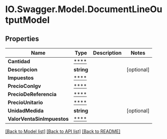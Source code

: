 # IO.Swagger.Model.DocumentLineOutputModel
## Properties

Name | Type | Description | Notes
------------ | ------------- | ------------- | -------------
**Cantidad** | [****](.md) |  | 
**Descripcion** | **string** |  | [optional] 
**Impuestos** | [****](.md) |  | 
**PrecioConIgv** | [****](.md) |  | 
**PrecioDeReferencia** | [****](.md) |  | 
**PrecioUnitario** | [****](.md) |  | 
**UnidadMedida** | **string** |  | [optional] 
**ValorVentaSinImpuestos** | [****](.md) |  | 

[[Back to Model list]](../README.md#documentation-for-models) [[Back to API list]](../README.md#documentation-for-api-endpoints) [[Back to README]](../README.md)

